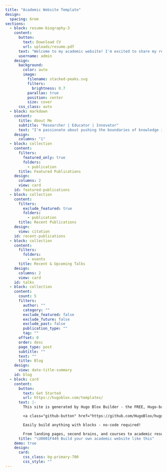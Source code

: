 ```yaml
---
title: "Academic Website Template"
design:
  spacing: 6rem
sections:
  - block: resume-biography-3
    content:
      button:
        text: Download CV
        url: uploads/resume.pdf
      text: "Welcome to my academic website! I'm excited to share my research, publications, and upcoming events with you."
      username: admin
    design:
      background:
        color: auto
        image:
          filename: stacked-peaks.svg
          filters:
            brightness: 0.7
          parallax: true
          position: center
          size: cover
      css_class: auto
  - block: markdown
    content:
      title: About Me
      subtitle: "Researcher | Educator | Innovator"
      text: "I'm passionate about pushing the boundaries of knowledge in [your research field]. With a background in [your expertise], I'm dedicated to making meaningful contributions to society through research, teaching, and innovation."
    design:
      columns: "1"
  - block: collection
    content:
      filters:
        featured_only: true
        folders:
          - publication
      title: Featured Publications
    design:
      columns: 2
      view: card
    id: featured-publications
  - block: collection
    content:
      filters:
        exclude_featured: true
        folders:
          - publication
      title: Recent Publications
    design:
      view: citation
    id: recent-publications
  - block: collection
    content:
      filters:
        folders:
          - events
      title: Recent & Upcoming Talks
    design:
      columns: 2
      view: card
    id: talks
  - block: collection
    content:
      count: 5
      filters:
        author: ""
        category: ""
        exclude_featured: false
        exclude_future: false
        exclude_past: false
        publication_type: ""
        tag: ""
      offset: 0
      order: desc
      page_type: post
      subtitle: ""
      text: ""
      title: Blog
    design:
      view: date-title-summary
    id: blog
  - block: card
    content:
      button:
        text: Get Started
        url: https://hugoblox.com/templates/
      text: |-
        This site is generated by Hugo Blox Builder - the FREE, Hugo-based open source website builder trusted by 250,000+ academics like you.

        <a class="github-button" href="https://github.com/HugoBlox/hugo-blox-builder" data-color-scheme="no-preference: light; light: light; dark: dark;" data-icon="octicon-star" data-size="large" data-show-count="true" aria-label="Star HugoBlox/hugo-blox-builder on GitHub">Star</a>

        Easily build anything with blocks - no-code required!

        From landing pages, second brains, and courses to academic resumés, conferences, and tech blogs.
      title: "\U0001F449 Build your own academic website like this"
    demo: true
    design:
      card:
        css_class: bg-primary-700
        css_style: ""
---
```

